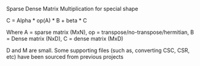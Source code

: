 Sparse Dense Matrix Multiplication for special shape

C = Alpha * op(A) * B + beta * C

Where A = sparse matrix (MxN), op = transpose/no-transpose/hermitian,
B = Dense matrix (NxD), C = dense matrix (MxD) 

D and M are small. 
Some supporting files (such as, converting CSC, CSR, etc) have been sourced from previous projects

